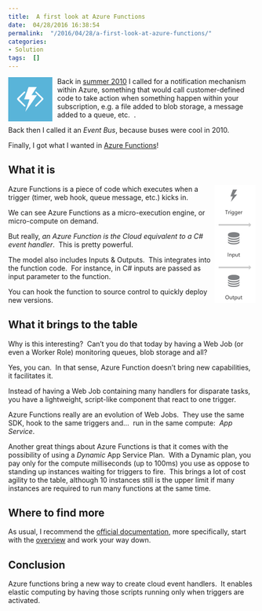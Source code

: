 ```yaml
---
title:  A first look at Azure Functions
date:  04/28/2016 16:38:54
permalink:  "/2016/04/28/a-first-look-at-azure-functions/"
categories:
- Solution
tags:  []
---
```

<p><a href="assets/2016/4/a-first-look-at-azure-functions/medium1.png"><img title="Medium[1]" style="background-image:none;float:left;padding-top:0;padding-left:0;margin:0 10px 0 0;display:inline;padding-right:0;border-width:0;" border="0" alt="Medium[1]" src="assets/2016/4/a-first-look-at-azure-functions/medium1_thumb.png" width="90" align="left" height="90"/></a>Back in <a href="https://vincentlauzon.com/2010/08/04/event-bus-in-windows-azure/">summer 2010</a> I called for a notification mechanism within Azure, something that would call customer-defined code to take action when something happen within your subscription, e.g. a file added to blob storage, a message added to a queue, etc.&nbsp; .</p> <p>Back then I called it an <em>Event Bus</em>, because buses were cool in 2010.</p> <p>Finally, I got what I wanted in <a href="https://azure.microsoft.com/en-us/services/functions/" target="_blank">Azure Functions</a>!</p> <h2>What it is</h2> <p><a href="assets/2016/4/a-first-look-at-azure-functions/image2.png"><img title="image" style="border-top:0;border-right:0;background-image:none;border-bottom:0;float:right;padding-top:0;padding-left:0;border-left:0;display:inline;padding-right:0;" border="0" alt="image" src="assets/2016/4/a-first-look-at-azure-functions/image_thumb2.png" width="83" align="right" height="240"/></a>Azure Functions is a piece of code which executes when a trigger (timer, web hook, queue message, etc.) kicks in.</p> <p>We can see Azure Functions as a micro-execution engine, or micro-compute on demand.</p> <p>But really, <em>an Azure Function is the Cloud equivalent to a C# event handler</em>.&nbsp; This is pretty powerful.</p> <p>The model also includes Inputs &amp; Outputs.&nbsp; This integrates into the function code.&nbsp; For instance, in C# inputs are passed as input parameter to the function.</p> <p>You can hook the function to source control to quickly deploy new versions.</p> <h2>What it brings to the table</h2> <p>Why is this interesting?&nbsp; Can’t you do that today by having a Web Job (or even a Worker Role) monitoring queues, blob storage and all?</p> <p>Yes, you can.&nbsp; In that sense, Azure Function doesn’t bring new capabilities, it facilitates it.</p> <p>Instead of having a Web Job containing many handlers for disparate tasks, you have a lightweight, script-like component that react to one trigger.</p> <p>Azure Functions really are an evolution of Web Jobs.&nbsp; They use the same SDK, hook to the same triggers and…&nbsp; run in the same compute:&nbsp; <em>App Service</em>.</p> <p>Another great things about Azure Functions is that it comes with the possibility of using a <em>Dynamic</em> App Service Plan.&nbsp; With a Dynamic plan, you pay only for the compute milliseconds (up to 100ms) you use as oppose to standing up instances waiting for triggers to fire.&nbsp; This brings a lot of cost agility to the table, although 10 instances still is the upper limit if many instances are required to run many functions at the same time.</p> <h2>Where to find more</h2> <p>As usual, I recommend the <a href="https://azure.microsoft.com/en-us/documentation/services/functions/" target="_blank">official documentation</a>, more specifically, start with the <a href="https://azure.microsoft.com/en-us/documentation/articles/functions-overview/" target="_blank">overview</a> and work your way down.</p> <h2>Conclusion</h2>    <p>Azure functions bring a new way to create cloud event handlers.&nbsp; It enables elastic computing by having those scripts running only when triggers are activated.</p>